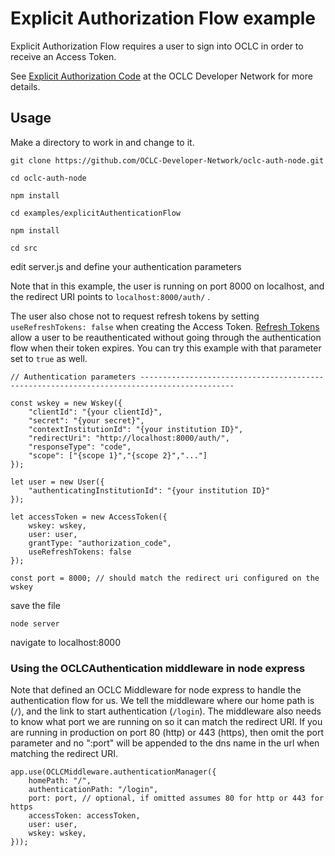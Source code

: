 # Explicit Authorization Flow example

Explicit Authorization Flow requires a user to sign into OCLC in order to receive an Access Token.

See [Explicit Authorization Code](https://www.oclc.org/developer/develop/authentication/access-tokens/explicit-authorization-code.en.html) at the OCLC Developer Network for more details.

## Usage

Make a directory to work in and change to it.

```
git clone https://github.com/OCLC-Developer-Network/oclc-auth-node.git

cd oclc-auth-node

npm install

cd examples/explicitAuthenticationFlow

npm install

cd src
```
edit server.js and define your authentication parameters

Note that in this example, the user is running on port 8000 on localhost, and the redirect URI points to ```localhost:8000/auth/``` .

The user also chose not to request refresh tokens by setting ```useRefreshTokens: false``` when creating the Access Token. [Refresh Tokens](https://www.oclc.org/developer/develop/authentication/access-tokens/refresh-token.en.html) allow a user to be reauthenticated without going through the authentication flow when their token expires. You can try this example with that parameter set to ```true``` as well.
```
// Authentication parameters -------------------------------------------------------------------------------------------

const wskey = new Wskey({
    "clientId": "{your clientId}",
    "secret": "{your secret}",
    "contextInstitutionId": "{your institution ID}",
    "redirectUri": "http://localhost:8000/auth/",
    "responseType": "code",
    "scope": ["{scope 1}","{scope 2}","..."]
});

let user = new User({
    "authenticatingInstitutionId": "{your institution ID}"
});

let accessToken = new AccessToken({
    wskey: wskey,
    user: user,
    grantType: "authorization_code",
    useRefreshTokens: false
});

const port = 8000; // should match the redirect uri configured on the wskey
```
save the file
```
node server
```
navigate to localhost:8000

### Using the OCLCAuthentication middleware in node express

Note that defined an OCLC Middleware for node express to handle the authentication flow for us. We tell the middleware where our home path is (```/```), and the link to start authentication (```/login```). The middleware also needs to know what port we are running on so it can match the redirect URI. If you are running in production on port 80 (http) or 443 (https), then omit the port parameter and no ":port" will be appended to the dns name in the url when matching the redirect URI.

```
app.use(OCLCMiddleware.authenticationManager({
    homePath: "/",
    authenticationPath: "/login",
    port: port, // optional, if omitted assumes 80 for http or 443 for https
    accessToken: accessToken,
    user: user,
    wskey: wskey,
}));
```
